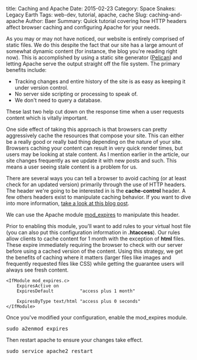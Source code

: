 title: Caching and Apache 
Date: 2015-02-23
Category: Space Snakes: Legacy Earth
Tags: web-dev, tutorial, apache, cache
Slug: caching-and-apache
Author: Baer
Summary: Quick tutorial covering how HTTP headers affect browser caching and configuring Apache for your needs. 

As you may or may not have noticed, our website is entirely comprised of static files.
We do this despite the fact that our site has a large amount of somewhat dynamic content (for instance, the blog you're reading right now).
This is accomplished by using a static site generator ([Pelican](http://docs.getpelican.com/)) and letting Apache serve the output straight off the file system.
The primary benefits include:
<ul class=default>
    <li>Tracking changes and entire history of the site is as easy as keeping it under version control.</li> 
    <li>No server side scripting or processing to speak of.</li>
    <li>We don't need to query a database.</li>
</ul>
These last two help cut down on the response time when a user requests content which is vitally important.

One side effect of taking this approach is that browsers can pretty aggressively cache the resources that compose your site.
This can either be a really good or really bad thing depending on the nature of your site.
Browsers caching your content can result in very quick render times, but users may be looking at stale content.
As I mention earlier in the article, our site changes frequently as we update it with new posts and such.
This means a user seeing stale content is a problem for us.

There are several ways you can tell a browser to avoid caching (or at least check for an updated version) primarily through the use of HTTP headers.
The header we're going to be interested in is the **cache-control** header.
A few others headers exist to manipulate caching behavior. If you want to dive into more information, [take a look at this blog post](http://www.mobify.com/blog/beginners-guide-to-http-cache-headers/).

We can use the Apache module [mod_expires](http://httpd.apache.org/docs/2.2/mod/mod_expires.html) to manipulate this header.

Prior to enabling this module, you'll want to add rules to your virtual host file (you can also put this configuration information in **.htaccess**).
Our rules allow clients to cache content for 1 month with the exception of **html** files.
These expire immediately requiring the browser to check with our server before using a cached version of the content.
Using this strategy, we get the benefits of caching where it matters (larger files like images and frequently requested files like CSS) while getting the guarantee users will always see fresh content.

<pre class='apply-line-numbers'><code class='hljs apache'>&lt;IfModule mod_expires.c&gt;
    ExpiresActive on
    ExpiresDefault          "access plus 1 month"

    ExpiresByType text/html "access plus 0 seconds"
&lt;/IfModule&gt;
</code></pre>

Once you've modified your configuration, enable the mod_expires module.
<pre class='apply-line-numbers'><code class='hljs bash'></code>sudo a2enmod expires</pre>

Then restart apache to ensure your changes take effect.
<pre class='apply-line-numbers'><code class='hljs bash'></code>sudo service apache2 restart</pre>